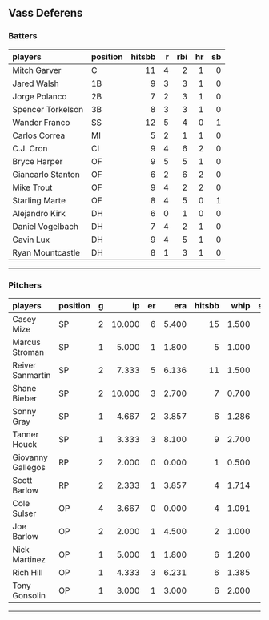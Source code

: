 ## Vass Deferens

### Batters

 
|players           |position | hitsbb|  r| rbi| hr| sb| 
|:-----------------|:--------|------:|--:|---:|--:|--:| 
|Mitch Garver      |C        |     11|  4|   2|  1|  0| 
|Jared Walsh       |1B       |      9|  3|   3|  1|  0| 
|Jorge Polanco     |2B       |      7|  2|   3|  1|  0| 
|Spencer Torkelson |3B       |      8|  3|   3|  1|  0| 
|Wander Franco     |SS       |     12|  5|   4|  0|  1| 
|Carlos Correa     |MI       |      5|  2|   1|  1|  0| 
|C.J. Cron         |CI       |      9|  4|   6|  2|  0| 
|Bryce Harper      |OF       |      9|  5|   5|  1|  0| 
|Giancarlo Stanton |OF       |      6|  2|   6|  2|  0| 
|Mike Trout        |OF       |      9|  4|   2|  2|  0| 
|Starling Marte    |OF       |      8|  4|   5|  0|  1| 
|Alejandro Kirk    |DH       |      6|  0|   1|  0|  0| 
|Daniel Vogelbach  |DH       |      7|  4|   2|  1|  0| 
|Gavin Lux         |DH       |      9|  4|   5|  1|  0| 
|Ryan Mountcastle  |DH       |      8|  1|   3|  1|  0| 

* * *

### Pitchers

 
|players           |position |  g|     ip| er|   era| hitsbb|  whip| so|  w| sv| 
|:-----------------|:--------|--:|------:|--:|-----:|------:|-----:|--:|--:|--:| 
|Casey Mize        |SP       |  2| 10.000|  6| 5.400|     15| 1.500|  4|  0|  0| 
|Marcus Stroman    |SP       |  1|  5.000|  1| 1.800|      5| 1.000|  3|  0|  0| 
|Reiver Sanmartin  |SP       |  2|  7.333|  5| 6.136|     11| 1.500|  4|  0|  0| 
|Shane Bieber      |SP       |  2| 10.000|  3| 2.700|      7| 0.700|  9|  0|  0| 
|Sonny Gray        |SP       |  1|  4.667|  2| 3.857|      6| 1.286|  4|  0|  0| 
|Tanner Houck      |SP       |  1|  3.333|  3| 8.100|      9| 2.700|  3|  0|  0| 
|Giovanny Gallegos |RP       |  2|  2.000|  0| 0.000|      1| 0.500|  1|  0|  1| 
|Scott Barlow      |RP       |  2|  2.333|  1| 3.857|      4| 1.714|  3|  1|  0| 
|Cole Sulser       |OP       |  4|  3.667|  0| 0.000|      4| 1.091|  2|  0|  0| 
|Joe Barlow        |OP       |  2|  2.000|  1| 4.500|      2| 1.000|  5|  0|  0| 
|Nick Martinez     |OP       |  1|  5.000|  1| 1.800|      6| 1.200|  6|  0|  0| 
|Rich Hill         |OP       |  1|  4.333|  3| 6.231|      6| 1.385|  4|  0|  0| 
|Tony Gonsolin     |OP       |  1|  3.000|  1| 3.000|      6| 2.000|  3|  0|  0| 


* * *



